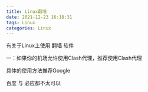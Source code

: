 ```yaml
---
title: Linux翻墙
date: 2021-12-23 16:18:31
tags: Linux
categories: Linux
---
```

有关于Linux上使用 翻墙 软件

一：如果你的机场允许使用Clash代理，推荐使用Clash代理

具体的使用方法推荐Google 

百度 与 必应都不太可以